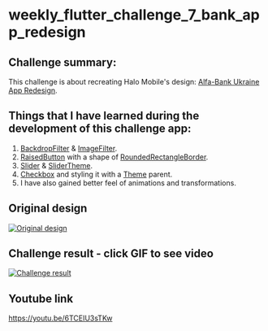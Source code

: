 # weekly_flutter_challenge_7_bank_app_redesign

## Challenge summary:
This challenge is about recreating Halo Mobile's design: [Alfa-Bank Ukraine App Redesign](https://api.flutter.dev/flutter/material/Theme-class.html). 

## Things that I have learned during the development of this challenge app:
1. [BackdropFilter](https://api.flutter.dev/flutter/widgets/BackdropFilter-class.html) & [ImageFilter](https://api.flutter.dev/flutter/dart-ui/ImageFilter-class.html).
2. [RaisedButton](https://api.flutter.dev/flutter/material/RaisedButton-class.html) with a shape of [RoundedRectangleBorder](https://api.flutter.dev/flutter/painting/RoundedRectangleBorder-class.html).
3. [Slider](https://api.flutter.dev/flutter/material/Slider-class.html) & [SliderTheme](https://api.flutter.dev/flutter/material/SliderTheme-class.html).
4. [Checkbox](https://api.flutter.dev/flutter/material/Checkbox-class.html) and styling it with a [Theme](https://api.flutter.dev/flutter/material/Theme-class.html) parent.
5. I have also gained better feel of animations and transformations.

## Original design
[![Original design](https://github.com/JKPK/weekly_flutter_challenge_7_bank_app_redesign/blob/master/original_design.png?raw=true)](https://dribbble.com/shots/8185309-Alfa-Bank-Ukraine-App-Redesign)

## Challenge result - click GIF to see video
[![Challenge result](https://github.com/JKPK/weekly_flutter_challenge_7_bank_app_redesign/blob/master/challenge_result.gif?raw=true)](https://youtu.be/6TCEIU3sTKw)

## Youtube link
https://youtu.be/6TCEIU3sTKw